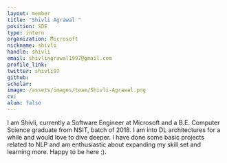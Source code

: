 ```yaml
---
layout: member
title: "Shivli Agrawal "
position: SDE
type: intern
organization: Microsoft
nickname: shivli
handle: shivli
email: shivliagrawal1997@gmail.com
profile_link: 
twitter: shivli97
github: 
scholar: 
image: /assets/images/team/Shivli-Agrawal.png
cv: 
alum: false
---
```

I am Shivli, currently a Software Engineer at Microsoft and a B.E. Computer Science graduate from NSIT, batch of 2018. I am into DL architectures for a while and would love to dive deeper. I have done some basic projects related to NLP and am enthusiastic about expanding my skill set and learning more. Happy to be here :). 